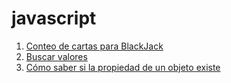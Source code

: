 # javascript

1. [Conteo de cartas para BlackJack](https://github.com/saramarin23/javascript/blob/master/counting_cards.js)
2. [Buscar valores](https://github.com/saramarin23/javascript/blob/master/lookup.js)
3. [Cómo saber si la propiedad de un objeto existe](https://github.com/saramarin23/javascript/blob/master/testing_objects_4_properties.js)
